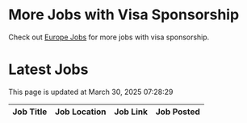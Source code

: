 # More Jobs with Visa Sponsorship

Check out [Europe Jobs](https://github.com/sureshparimi/europejobs#latest-jobs) for more jobs with visa sponsorship.

# Latest Jobs

This page is updated at March 30, 2025 07:28:29

| Job Title | Job Location | Job Link | Job Posted |
| --- | --- | --- | --- |
